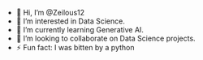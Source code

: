 - 👋 Hi, I’m @Zeilous12
- 👀 I’m interested in Data Science.
- 🌱 I’m currently learning Generative AI.
- 💞️ I’m looking to collaborate on Data Science projects.
- ⚡ Fun fact: I was bitten by a python
<!---
Zeilous12/Zeilous12 is a ✨ special ✨ repository because its `README.md` (this file) appears on your GitHub profile.
You can click the Preview link to take a look at your changes.
--->

